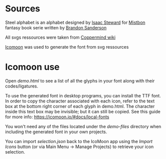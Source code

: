 # Sources
Steel alphabet is an alphabet designed by [Isaac Steward](https://www.isaacstewart.com/) for [Mistbon](https://en.wikipedia.org/wiki/Mistborn) fantasy book serie written by [Brandon Sanderson](https://www.brandonsanderson.com/)

All svgs ressources were taken from [Coppermind wiki](https://coppermind.net/wiki/Steel_alphabet)

[Icomoon](https://icomoon.io/app/#/) was used to generate the font from svg ressources

# Icomoon use
Open *demo.html* to see a list of all the glyphs in your font along with their codes/ligatures.

To use the generated font in desktop programs, you can install the TTF font. In order to copy the character associated with each icon, refer to the text box at the bottom right corner of each glyph in demo.html. The character inside this text box may be invisible; but it can still be copied. See this guide for more info: https://icomoon.io/#docs/local-fonts

You won't need any of the files located under the *demo-files* directory when including the generated font in your own projects.

You can import *selection.json* back to the IcoMoon app using the *Import Icons* button (or via Main Menu → Manage Projects) to retrieve your icon selection.
